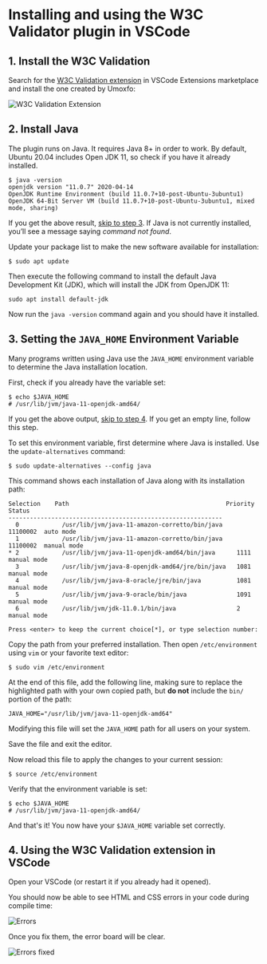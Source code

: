# Installing and using the W3C Validator plugin in VSCode

## 1. Install the W3C Validation
Search for the [W3C Validation extension](https://marketplace.visualstudio.com/items?itemName=Umoxfo.vscode-w3cvalidation) in VSCode Extensions marketplace and install the one created by Umoxfo:

![W3C Validation Extension](https://i.imgur.com/6VTZve5.png)

## 2. Install Java
The plugin runs on Java. It requires Java 8+ in order to work.
By default, Ubuntu 20.04 includes Open JDK 11, so check if you have it already installed.

```shell
$ java -version
openjdk version "11.0.7" 2020-04-14
OpenJDK Runtime Environment (build 11.0.7+10-post-Ubuntu-3ubuntu1)
OpenJDK 64-Bit Server VM (build 11.0.7+10-post-Ubuntu-3ubuntu1, mixed mode, sharing)
```
If you get the above result, [skip to step 3](#3-setting-the--java_home--environment-variable). If Java is not currently installed, you’ll see a message saying *command not found*. 

Update your package list to make the new software available for installation:
```shell
$ sudo apt update
```
Then execute the following command to install the default Java Development Kit (JDK), which will install the JDK from OpenJDK 11:

```shell
sudo apt install default-jdk
```

Now run the `java -version` command again and you should have it installed.

## 3. Setting the  `JAVA_HOME`  Environment Variable
Many programs written using Java use the  `JAVA_HOME`  environment variable to determine the Java installation location.

First, check if you already have the variable set:
```shell
$ echo $JAVA_HOME
# /usr/lib/jvm/java-11-openjdk-amd64/
```
If you get the above output, [skip to step 4](https://github.com/glaubernespoli/FbW39_Lessons/blob/master/W3C%20Validation/README.md#4-using-the-w3c-validation-extension-in-vscode). If you get an empty line, follow this step.

To set this environment variable, first determine where Java is installed. Use the  `update-alternatives`  command:

```shell
$ sudo update-alternatives --config java
```
This command shows each installation of Java along with its installation path:
```shell
Selection    Path                                            Priority   Status
------------------------------------------------------------
  0            /usr/lib/jvm/java-11-amazon-corretto/bin/java    11100002  auto mode
  1            /usr/lib/jvm/java-11-amazon-corretto/bin/java    11100002  manual mode
* 2            /usr/lib/jvm/java-11-openjdk-amd64/bin/java      1111      manual mode
  3            /usr/lib/jvm/java-8-openjdk-amd64/jre/bin/java   1081      manual mode
  4            /usr/lib/jvm/java-8-oracle/jre/bin/java          1081      manual mode
  5            /usr/lib/jvm/java-9-oracle/bin/java              1091      manual mode
  6            /usr/lib/jvm/jdk-11.0.1/bin/java                 2         manual mode

Press <enter> to keep the current choice[*], or type selection number: 
```
Copy the path from your preferred installation. Then open `/etc/environment` using `vim` or your favorite text editor:

```shell
$ sudo vim /etc/environment
```
At the end of this file, add the following line, making sure to replace the highlighted path with your own copied path, but **do not** include the `bin/` portion of the path:

```
JAVA_HOME="/usr/lib/jvm/java-11-openjdk-amd64"
```
Modifying this file will set the  `JAVA_HOME`  path for all users on your system.

Save the file and exit the editor.

Now reload this file to apply the changes to your current session:

```shell
$ source /etc/environment
```
Verify that the environment variable is set:
```shell
$ echo $JAVA_HOME
# /usr/lib/jvm/java-11-openjdk-amd64/
```
And that's it! You now have your `$JAVA_HOME` variable set correctly.

## 4. Using the W3C Validation extension in VSCode

Open your VSCode (or restart it if you already had it opened).

You should now be able to see HTML and CSS errors in your code during compile time:

![Errors](https://i.imgur.com/dJl0cg2.png)

Once you fix them, the error board will be clear.

![Errors fixed](https://i.imgur.com/IaAlzqa.png)
